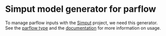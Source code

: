 # Simput model generator for parflow
To manage parflow inputs with the [Simput](https://kitware.github.io/simput/app/) project, we need this generator. See the [parflow type](https://github.com/Kitware/simput/tree/type-parflow) and the [documentation](https://kitware.github.io/simput/docs/index.html) for more information on usage.

